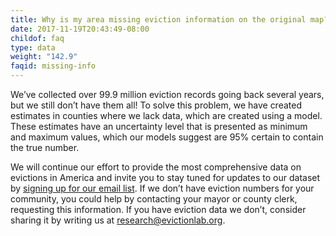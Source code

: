 ```yaml
---
title: Why is my area missing eviction information on the original map?
date: 2017-11-19T20:43:49-08:00
childof: faq
type: data
weight: "142.9"
faqid: missing-info
---
```

We’ve collected over 99.9 million eviction records going back several years, but we still don’t have them all! To solve this problem, we have created estimates in counties where we lack data, which are created using a model. These estimates have an uncertainty level that is presented as minimum and maximum values, which our models suggest are 95% certain to contain the true number.

We will continue our effort to provide the most comprehensive data on evictions in America and invite you to stay tuned for updates to our dataset by [signing up for our email list](https://evictionlab.org/help-faq/#mc_embed_signup). If we don’t have eviction numbers for your community, you could help by contacting your mayor or county clerk, requesting this information. If you have eviction data we don’t, consider sharing it by writing us at [research@evictionlab.org](mailto:research@evictionlab.org).